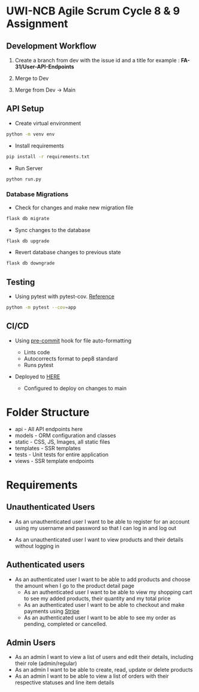 # UWI-NCB Agile Scrum Cycle 8 & 9 Assignment

## Development Workflow
1) Create a branch from dev with the issue id and a title for example : **FA-31/User-API-Endpoints**

2) Merge to Dev

3) Merge from Dev -> Main

## API Setup

- Create virtual environment
```bash
python -m venv env
```

- Install requirements
```bash
pip install -r requirements.txt
```

- Run Server
```bash
python run.py
```

### Database Migrations
- Check for changes and make new migration file
```bash
flask db migrate
```

- Sync changes to the database
```bash
flask db upgrade
```

- Revert database changes to previous state
```bash
flask db downgrade
```

## Testing
- Using pytest with pytest-cov. <a href="https://testdriven.io/blog/flask-pytest/">Reference</a>
```bash
python -m pytest --cov=app
```

## CI/CD
- Using <a href="https://pre-commit.com/">pre-commit</a>  hook for file auto-formatting
    - Lints code
    - Autocorrects format to pep8 standard
    - Runs pytest

- Deployed to <a href="https://focalpoint-app.onrender.com/api/">HERE</a>
    - Configured to deploy on changes to main

# Folder Structure
- api - All API endpoints here
- models - ORM configuration and classes
- static - CSS, JS, Images, all static files
- templates - SSR templates
- tests - Unit tests for entire application
- views - SSR template endpoints

# Requirements

## Unauthenticated Users
- As an unauthenticated user I want to be able to register for an account using my username and password so that I can log in and log out

- As an unauthenticated user I want to view products and their details without logging in

## Authenticated users
- As an authenticated user I want to be able to add products and choose the amount when I go to the product detail page
    - As an authenticated user I want to be able to view my shopping cart to see my added products, their quantity and my total price
    - As an authenticated user I want to be able to checkout and make payments using <a href="https://stripe.com/docs/checkout/quickstart">Stripe</a>
    - As an authenticated user I want to be able to see my order as pending, completed or cancelled.

## Admin Users

- As an admin I want to view a list of users and edit their details, including their role (admin/regular)
- As an admin I want to be able to create, read, update or delete products
- As an admin I want to be able to view a list of orders with their respective statuses and line item details
